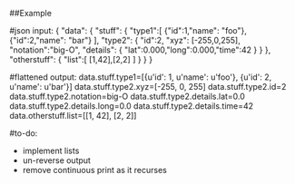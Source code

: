 ##Example

#json input:
{
  "data": {
    "stuff": {
      "type1":[
            {"id":1,"name": "foo"},
            {"id":2,"name": "bar"}
          ],
      "type2": {
        "id":2,
        "xyz": [-255,0,255],
        "notation":"big-O",
        "details": {
          "lat":0.000,"long":0.000,"time":42
        }
      }
    },
    "otherstuff": {
      "list":[
        [1,42],[2,2]
      ]
    }
  }
}

#flattened output:
data.stuff.type1=[{u'id': 1, u'name': u'foo'}, {u'id': 2, u'name': u'bar'}]
data.stuff.type2.xyz=[-255, 0, 255]
data.stuff.type2.id=2
data.stuff.type2.notation=big-O
data.stuff.type2.details.lat=0.0
data.stuff.type2.details.long=0.0
data.stuff.type2.details.time=42
data.otherstuff.list=[[1, 42], [2, 2]]


#to-do:
- implement lists
- un-reverse output
- remove continuous print as it recurses

